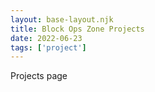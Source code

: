 ```yaml
---
layout: base-layout.njk
title: Block Ops Zone Projects
date: 2022-06-23
tags: ['project']
---
```



Projects page
